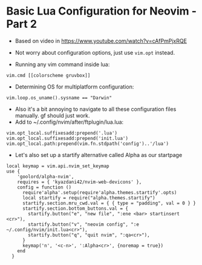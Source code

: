 # Basic Lua Configuration for Neovim - Part 2

* Based on video in https://www.youtube.com/watch?v=cAfPmPjxRQE
[](https://www.youtube.com/watch?v=cAfPmPjxRQE)

* Not worry about configuration options, just use `vim.opt` instead.
* Running any vim command inside lua:
```
vim.cmd [[colorscheme gruvbox]]
```
* Determining OS for multiplatform configuration:
```
vim.loop.os_uname().sysname == "Darwin"
```
* Also it's a bit annoying to navigate to all these configuration files manually. gf should just work.   
* Add to ~/.config/nvim/after/ftplugin/lua.lua:
```
vim.opt_local.suffixesadd:prepend('.lua')
vim.opt_local.suffixesadd:prepend('init.lua')
vim.opt_local.path:prepend(vim.fn.stdpath('config')..'/lua')
```  
* Let's also set up a startify alternative called Alpha as our startpage
```
local keymap = vim.api.nvim_set_keymap
use { 
    'goolord/alpha-nvim',
    requires = { 'kyazdani42/nvim-web-devicons' },
    config = function ()
      require'alpha'.setup(require'alpha.themes.startify'.opts)
      local startify = require("alpha.themes.startify")
      startify.section.mru_cwd.val = { { type = "padding", val = 0 } }
      startify.section.bottom_buttons.val = {
        startify.button("e", "new file", ":ene <bar> startinsert <cr>"),
        startify.button("v", "neovim config", ":e ~/.config/nvim/init.lua<cr>"),
        startify.button("q", "quit nvim", ":qa<cr>"),
      }  
      keymap('n', '<c-n>', ':Alpha<cr>', {noremap = true})
    end
  }   
```

